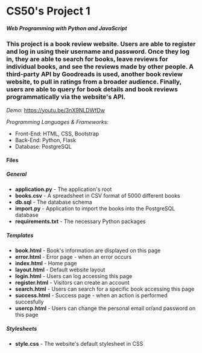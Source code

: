 # CS50's Project 1
##### Web Programming with Python and JavaScript


### This project is a book review website. Users are able to register and log in using their username and password. Once they log in, they are able to search for books, leave reviews for individual books, and see the reviews made by other people. A third-party API by Goodreads is used, another book review website, to pull in ratings from a broader audience. Finally, users are able to query for book details and book reviews programmatically via the website's API.

*Demo:* https://youtu.be/3nX9NLDWfDw

*Programming Languages & Frameworks:*

 - Front-End: HTML, CSS, Bootstrap
 - Back-End: Python, Flask
 - Database: PostgreSQL

#### Files

##### General
 - **application.py** - The application's root
 - **books.csv** - A spreadsheet in CSV format of 5000 different books
 - **db.sql** - The database schema
 - **import.py** - Application to import the books into the PostgreSQL database
 - **requirements.txt** - The necessary Python packages

##### Templates
 - **book.html** - Book's information are displayed on this page
 - **error.html** - Error page - when an error occurs
 - **index.html** - Home page
  - **layout.html** - Default website layout
 - **login.html** - Users can log accessing this page
 - **register.html** - Visitors can create an account
 - **search.html** - Users can search for a specific book accessing this page
 - **success.html** - Success page - when an action is performed succesfully
  - **usercp.html** - Users can change the personal email or/and password on this page

##### Stylesheets
 - **style.css** - The website's default stylesheet in CSS
